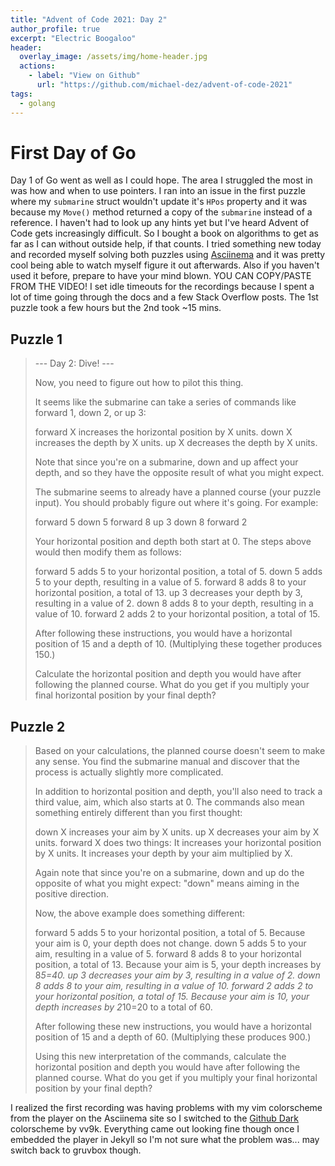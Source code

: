 ```yaml
---
title: "Advent of Code 2021: Day 2"
author_profile: true
excerpt: "Electric Boogaloo"
header:
  overlay_image: /assets/img/home-header.jpg
  actions:
    - label: "View on Github"
      url: "https://github.com/michael-dez/advent-of-code-2021"
tags:
  - golang
---
```

# First Day of Go

Day 1 of Go went as well as I could hope. The area I struggled the most in was how and when to use pointers. I ran into an issue in the first puzzle where my `submarine` struct wouldn't update it's `HPos` property and it was because my `Move()` method returned a copy of the `submarine` instead of a reference. I haven't had to look up any hints yet but I've heard Advent of Code gets increasingly difficult. So I bought a book on algorithms to get as far as I can without outside help, if that counts. I tried something new today and recorded myself solving both puzzles using [Asciinema](https://github.com/asciinema/asciinema) and it was pretty cool being able to watch myself figure it out afterwards. Also if you haven't used it before, prepare to have your mind blown. YOU CAN COPY/PASTE FROM THE VIDEO! I set idle timeouts for the recordings because I spent a lot of time going through the docs and a few Stack Overflow posts. The 1st puzzle took a few hours but the 2nd took ~15 mins.

## Puzzle 1
>--- Day 2: Dive! ---
>
>Now, you need to figure out how to pilot this thing.
>
>It seems like the submarine can take a series of commands like forward 1, down 2, or up 3:
>
>    forward X increases the horizontal position by X units.
>    down X increases the depth by X units.
>    up X decreases the depth by X units.
>
>Note that since you're on a submarine, down and up affect your depth, and so they have the opposite result of what you might expect.
>
>The submarine seems to already have a planned course (your puzzle input). You should probably figure out where it's going. For example:
>
>forward 5
>down 5
>forward 8
>up 3
>down 8
>forward 2
>
>Your horizontal position and depth both start at 0. The steps above would then modify them as follows:
>
>    forward 5 adds 5 to your horizontal position, a total of 5.
>    down 5 adds 5 to your depth, resulting in a value of 5.
>    forward 8 adds 8 to your horizontal position, a total of 13.
>    up 3 decreases your depth by 3, resulting in a value of 2.
>    down 8 adds 8 to your depth, resulting in a value of 10.
>    forward 2 adds 2 to your horizontal position, a total of 15.
>
>After following these instructions, you would have a horizontal position of 15 and a depth of 10. (Multiplying these together produces 150.)
>
>Calculate the horizontal position and depth you would have after following the planned course. What do you get if you multiply your final horizontal position by your final depth?

<script id="asciicast-uh0ITEWs7Hs26EgNpIVnsdiFR" src="https://asciinema.org/a/uh0ITEWs7Hs26EgNpIVnsdiFR.js" async></script>

## Puzzle 2
>Based on your calculations, the planned course doesn't seem to make any sense. You find the submarine manual and discover that the process is actually slightly more complicated.
>
>In addition to horizontal position and depth, you'll also need to track a third value, aim, which also starts at 0. The commands also mean something entirely different than you first thought:
>
>    down X increases your aim by X units.
>    up X decreases your aim by X units.
>    forward X does two things:
>        It increases your horizontal position by X units.
>        It increases your depth by your aim multiplied by X.
>
>Again note that since you're on a submarine, down and up do the opposite of what you might expect: "down" means aiming in the positive direction.
>
>Now, the above example does something different:
>
>    forward 5 adds 5 to your horizontal position, a total of 5. Because your aim is 0, your depth does not change.
>    down 5 adds 5 to your aim, resulting in a value of 5.
>    forward 8 adds 8 to your horizontal position, a total of 13. Because your aim is 5, your depth increases by 8*5=40.
>    up 3 decreases your aim by 3, resulting in a value of 2.
>    down 8 adds 8 to your aim, resulting in a value of 10.
>    forward 2 adds 2 to your horizontal position, a total of 15. Because your aim is 10, your depth increases by 2*10=20 to a total of 60.
>
>After following these new instructions, you would have a horizontal position of 15 and a depth of 60. (Multiplying these produces 900.)
>
>Using this new interpretation of the commands, calculate the horizontal position and depth you would have after following the planned course. What do you get if you multiply your final horizontal position by your final depth?

<script id="asciicast-hkq4ICTYbBRRwTjYcOXi7eV8R" src="https://asciinema.org/a/hkq4ICTYbBRRwTjYcOXi7eV8R.js" async></script>

I realized the first recording was having problems with my vim colorscheme from the player on the Asciinema site so I switched to the [Github Dark](https://github.com/vv9k/vim-github-dark) colorscheme by vv9k. Everything came out looking fine though once I embedded the player in Jekyll so I'm not sure what the problem was... may switch back to gruvbox though.
